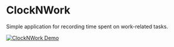 # ClockNWork
Simple application for recording time spent on work-related tasks. 

[![ClockNWork Demo](http://img.youtube.com/vi/kIz3Wzp8Cd0/0.jpg)](https://www.youtube.com/watch?v=kIz3Wzp8Cd0 "ClockNWork Demo")
